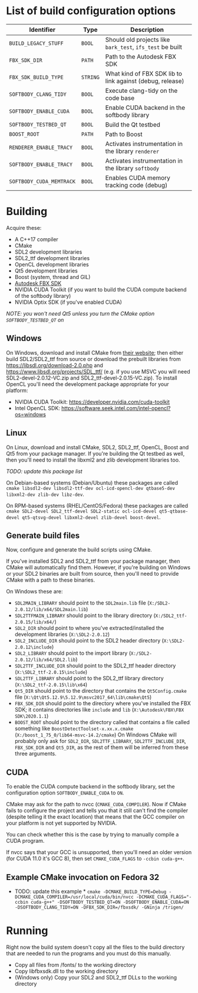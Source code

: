 # List of build configuration options
| Identifier             |   Type   | Description                                                                     |
|------------------------|----------|---------------------------------------------------------------------------------|
| `BUILD_LEGACY_STUFF`   |  `BOOL`  | Should old projects like `bark_test`, `ifs_test` be built                       |
| `FBX_SDK_DIR`          |  `PATH`  | Path to the Autodesk FBX SDK                                                    |
| `FBX_SDK_BUILD_TYPE`   | `STRING` | What kind of FBX SDK lib to link against (debug, release)                       |
| `SOFTBODY_CLANG_TIDY`  |  `BOOL`  | Execute clang-tidy on the code base                                             |
| `SOFTBODY_ENABLE_CUDA` |  `BOOL`  | Enable CUDA backend in the softbody library                                     |
| `SOFTBODY_TESTBED_QT`  |  `BOOL`  | Build the Qt testbed                                                            |
| `BOOST_ROOT` | `PATH` | Path to Boost |
| `RENDERER_ENABLE_TRACY` | `BOOL` | Activates instrumentation in the library `renderer` |
| `SOFTBODY_ENABLE_TRACY` | `BOOL` | Activates instrumentation in the library `softbody` |
| `SOFTBODY_CUDA_MEMTRACK` | `BOOL` | Enables CUDA memory tracking code (debug) |

# Building

Acquire these:
- A C++17 compiler
- CMake
- SDL2 development libraries
- SDL2_ttf development libraries
- OpenCL development libraries
- Qt5 development libraries
- Boost (system, thread and GIL)
- [Autodesk FBX SDK](https://www.autodesk.com/developer-network/platform-technologies/fbx-sdk-2020-2)
- NVIDIA CUDA Toolkit (if you want to build the CUDA compute backend of the softbody library)
- NVIDIA Optix SDK (if you've enabled CUDA)

*NOTE: you won't need Qt5 unless you turn the CMake option `SOFTBODY_TESTBED_QT` on*

## Windows

On Windows, download and install CMake from [their website](https://cmake.org/download/);
then either build SDL2/SDL2_ttf from source or
download the prebuilt libraries from <https://libsdl.org/download-2.0.php> and
<https://www.libsdl.org/projects/SDL_ttf/> (e.g. if you use MSVC you will need SDL2-devel-2.0.12-VC.zip and  SDL2_ttf-devel-2.0.15-VC.zip).
To install OpenCL you'll need the development package appropriate for your platform:
- NVIDIA CUDA Toolkit: https://developer.nvidia.com/cuda-toolkit
- Intel OpenCL SDK: https://software.seek.intel.com/intel-opencl?os=windows

## Linux
On Linux, download and install CMake, SDL2, SDL2_ttf, OpenCL, Boost and Qt5 from your package manager.
If you're building the Qt testbed as well, then you'll need to install the libxml2 and zlib development libraries too.

*TODO: update this package list*

On Debian-based systems (Debian/Ubuntu) these packages are called `cmake libsdl2-dev libsdl2-ttf-dev ocl-icd-opencl-dev qtbase5-dev libxml2-dev zlib-dev libz-dev`.

On RPM-based systems (RHEL/CentOS/Fedora) these packages are called `cmake
SDL2-devel SDL2_ttf-devel SDL2-static ocl-icd-devel qt5-qtbase-devel
qt5-qtsvg-devel libxml2-devel zlib-devel boost-devel`.

## Generate build files

Now, configure and generate the build scripts using CMake.

If you've installed SDL2 and SDL2_ttf from your package manager, then CMake will automatically find them.
However, if you're building on Windows or your SDL2 binaries are built from source, then you'll need to provide
CMake with a path to these binaries.

On Windows these are:
- `SDL2MAIN_LIBRARY` should point to the `SDL2main.lib` file (`X:/SDL2-2.0.12/lib/x64/SDL2main.lib`)
- `SDL2TTFMAIN_LIBRARY` should point to the library directory (`X:/SDL2_ttf-2.0.15/lib/x64/`)
- `SDL2_DIR` should point to where you've extracted/installed the development libraries (`X:\SDL2-2.0.12`)
- `SDL2_INCLUDE_DIR` should point to the SDL2 header directory (`X:\SDL2-2.0.12\include`)
- `SDL2_LIBRARY` should point to the import library (`X:/SDL2-2.0.12/lib/x64/SDL2.lib`)
- `SDL2TTF_INCLUDE_DIR` should point to the SDL2_ttf header directory (`X:\SDL2_ttf-2.0.15\include`)
- `SDL2TTF_LIBRARY` should point to the SDL2_ttf library directory (`X:\SDL2_ttf-2.0.15\lib\x64`)
- `Qt5_DIR` should point to the directory that contains the `Qt5Config.cmake` file (`X:\Qt\Qt5.12.9\5.12.9\msvc2017_64\lib\cmake\Qt5`)
- `FBX_SDK_DIR` should point to the directory where you've installed the FBX SDK; it contains directories like `include` and `lib` (`X:\Autodesk\FBX\FBX SDK\2020.1.1`)
- `BOOST_ROOT` should point to the directory called that contains a file called something like `BoostDetectToolset-x.xx.x.cmake` (`X:/boost_1_75_0/lib64-msvc-14.2/cmake`)
On Windows CMake will probably only ask for `SDL2_DIR`, `SDL2TTF_LIBRARY`, `SDL2TTF_INCLUDE_DIR`, `FBX_SDK_DIR` and `Qt5_DIR`, as the rest of them will be inferred from these three arguments.

## CUDA
To enable the CUDA compute backend in the softbody library, set the configuration option `SOFTBODY_ENABLE_CUDA` to `ON`.

CMake may ask for the path to nvcc (`CMAKE_CUDA_COMPILER`).
Now if CMake fails to configure the project and tells you that it still can't find the compiler (despite telling it the exact location) that means that the GCC compiler on your platform is not yet supported by NVIDIA.

You can check whether this is the case by trying to manually compile a CUDA program. 

If nvcc says that your GCC is unsupported, then you'll need an older version (for CUDA 11.0 it's GCC 8), then set `CMAKE_CUDA_FLAGS` to `-ccbin cuda-g++`.

## Example CMake invocation on Fedora 32

* TODO: update this example *
`cmake -DCMAKE_BUILD_TYPE=Debug -DCMAKE_CUDA_COMPILER=/usr/local/cuda/bin/nvcc -DCMAKE_CUDA_FLAGS="-ccbin cuda-g++" -DSOFTBODY_TESTBED_QT=ON -DSOFTBODY_ENABLE_CUDA=ON -DSOFTBODY_CLANG_TIDY=ON -DFBX_SDK_DIR=/fbxsdk/ -GNinja /trigen/`

# Running
Right now the build system doesn't copy all the files to the build directory that are needed to run the programs and you must do this manually.
- Copy all files from /fonts/ to the working directory
- Copy libfbxsdk.dll to the working directory
- (Windows only) Copy your SDL2 and SDL2_ttf DLLs to the working directory
